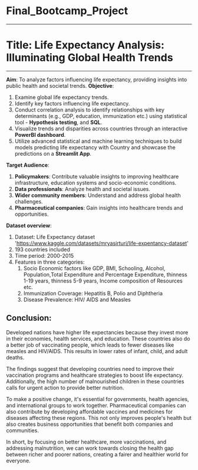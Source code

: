 # Final_Bootcamp_Project
---
# Title: Life Expectancy Analysis: Illuminating Global Health Trends
---
**Aim**: To analyze factors influencing life expectancy, providing insights into public health and societal trends.
**Objective**: 
1. Examine global life expectancy trends.
2. Identify key factors influencing life expectancy.
3. Conduct correlation analysis to identify relationships with key determinants (e.g., GDP, education, immunization etc.) using statistical tool - **Hypothesis testing**, and **SQL**.
4. Visualize trends and disparities across countries through an interactive **PowerBI dashboard**.
5. Utilize advanced statistical and machine learning techniques to build models predicting life expectancy with Country and showcase the predictions on a **Streamlit App**.

**Target Audience**:
1. **Policymakers**: Contribute valuable insights to improving healthcare infrastructure, education systems and socio-economic conditions.
2. **Data professionals**: Analyze health and societal issues.
3. **Wider community members**: Understand and address global health challenges.
4. **Pharmaceutical companies**: Gain insights into healthcare trends and opportunities.

**Dataset overview**:
1. Dataset: Life Expectancy dataset 'https://www.kaggle.com/datasets/mryasirturi/life-expentancy-dataset' 
2. 193 countries  included 
3. Time period:  2000-2015
4. Features in three categories:
      1. Socio Economic factors like GDP, BMI, Schooling, Alcohol, Population,Total Expenditure and 
          Percentage Expenditure, thinness  1-19 years,  thinness 5-9 years, Income composition of Resources etc.
      2. Immunization Coverage: Hepatitis B, Polio and Diphtheria
      3. Disease Prevalence: HIV/ AIDS and Measles

## Conclusion:
Developed nations have higher life expectancies because they invest more in their economies, health services, and education. These countries also do a better job of vaccinating people, which leads to fewer diseases like measles and HIV/AIDS. This results in lower rates of infant, child, and adult deaths.

The findings suggest that developing countries need to improve their vaccination programs and healthcare strategies to boost life expectancy. Additionally, the high number of malnourished children in these countries calls for urgent action to provide better nutrition.

To make a positive change, it's essential for governments, health agencies, and international groups to work together. Pharmaceutical companies can also contribute by developing affordable vaccines and medicines for diseases affecting these regions. This not only improves people's health but also creates business opportunities that benefit both companies and communities.

In short, by focusing on better healthcare, more vaccinations, and addressing malnutrition, we can work towards closing the health gap between richer and poorer nations, creating a fairer and healthier world for everyone.




